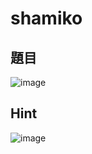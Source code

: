 # shamiko
## 題目
![image](https://user-images.githubusercontent.com/57281249/168682457-fb00bb0b-c1e4-48c2-92c3-71fc1f603997.png)

## Hint
![image](https://user-images.githubusercontent.com/57281249/168682408-5b65b9d3-529f-4350-ba52-8a6a067e8cbd.png)
